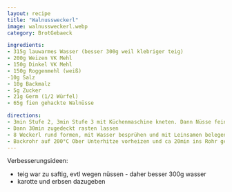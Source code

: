 ```yaml
---
layout: recipe
title: "Walnussweckerl"
image: walnussweckerl.webp
category: BrotGebaeck

ingredients:
- 315g lauwarmes Wasser (besser 300g weil klebriger teig)
- 200g Weizen VK Mehl
- 150g Dinkel VK Mehl
- 150g Roggenmehl (weiß)
-10g Salz
- 10g Backmalz
- 5g Zucker
- 21g Germ (1/2 Würfel)
- 65g fien gehackte Walnüsse

directions:
- 3min Stufe 2, 3min Stufe 3 mit Küchenmaschine kneten. Dann Nüsse fein hacken, dazugeben und nochmal 30sek Stufe 3
- Dann 30min zugedeckt rasten lassen
- 8 Weckerl rund formen, mit Wasser besprühen und mit Leinsamen belegen
- Backrohr auf 200°C Ober Unterhitze vorheizen und ca 20min ins Rohr geben
---
```


Verbesserungsideen:

- teig war zu saftig, evtl wegen nüssen - daher besser 300g wasser
- karotte und erbsen dazugeben
